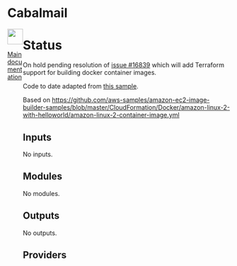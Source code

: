 <!-- BEGIN_TF_DOCS -->
# Cabalmail
<div style="width: 35px; float:left; height: 100%"><img src="../../docs/logo.png" width="35" />
<p><a href="../../README.md">Main documentation</a></p>
</div>

# Status

On hold pending resolution of [issue #16839](https://github.com/hashicorp/terraform-provider-aws/issues/16839) which will add Terraform support for building docker container images.

Code to date adapted from [this sample](https://github.com/aws-samples/amazon-ec2-image-builder-samples/blob/master/CloudFormation/Docker/amazon-linux-2-with-helloworld/amazon-linux-2-container-image.yml).

Based on https://github.com/aws-samples/amazon-ec2-image-builder-samples/blob/master/CloudFormation/Docker/amazon-linux-2-with-helloworld/amazon-linux-2-container-image.yml

## Inputs

No inputs.
## Modules

No modules.
## Outputs

No outputs.
## Providers

| Name | Version |
|------|---------|
| <a name="provider_aws"></a> [aws](#provider\_aws) | n/a |
## Requirements

No requirements.
## Resources

| Name | Type |
|------|------|
| [aws_ecr_repository.cabal_ecr_repo](https://registry.terraform.io/providers/hashicorp/aws/latest/docs/resources/ecr_repository) | resource |
| [aws_iam_instance_profile.cabal_instance_profile](https://registry.terraform.io/providers/hashicorp/aws/latest/docs/resources/iam_instance_profile) | resource |
| [aws_iam_policy.cabal_ecr_logging_policy](https://registry.terraform.io/providers/hashicorp/aws/latest/docs/resources/iam_policy) | resource |
| [aws_iam_role.cabal_instance_role](https://registry.terraform.io/providers/hashicorp/aws/latest/docs/resources/iam_role) | resource |
| [aws_iam_role_policy_attachment.cabal_role_attachment_1](https://registry.terraform.io/providers/hashicorp/aws/latest/docs/resources/iam_role_policy_attachment) | resource |
| [aws_iam_role_policy_attachment.cabal_role_attachment_2](https://registry.terraform.io/providers/hashicorp/aws/latest/docs/resources/iam_role_policy_attachment) | resource |
| [aws_imagebuilder_component.cabal_component](https://registry.terraform.io/providers/hashicorp/aws/latest/docs/resources/imagebuilder_component) | resource |
| [aws_imagebuilder_image_recipe.cabal_recipe](https://registry.terraform.io/providers/hashicorp/aws/latest/docs/resources/imagebuilder_image_recipe) | resource |
| [aws_imagebuilder_infrastructure_configuration.cabal_infra_config](https://registry.terraform.io/providers/hashicorp/aws/latest/docs/resources/imagebuilder_infrastructure_configuration) | resource |
| [aws_s3_bucket.cabal_image_builder_log_bucket](https://registry.terraform.io/providers/hashicorp/aws/latest/docs/resources/s3_bucket) | resource |
| [aws_iam_policy.ecr_policy](https://registry.terraform.io/providers/hashicorp/aws/latest/docs/data-sources/iam_policy) | data source |
| [aws_iam_policy.ssm_policy](https://registry.terraform.io/providers/hashicorp/aws/latest/docs/data-sources/iam_policy) | data source |
<!-- END_TF_DOCS -->